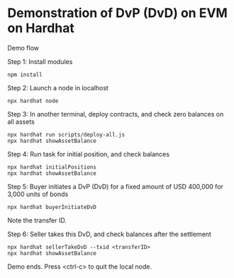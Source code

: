 # Demonstration of DvP (DvD) on EVM on Hardhat

Demo flow

Step 1: Install modules
```
npm install
```

Step 2: Launch a node in localhost
```
npx hardhat node
```

Step 3: In another terminal, deploy contracts, and check zero balances on all assets
```
npx hardhat run scripts/deploy-all.js
npx hardhat showAssetBalance
```

Step 4: Run task for initial position, and check balances
```
npx hardhat initialPositions
npx hardhat showAssetBalance
```

Step 5: Buyer initiates a DvP (DvD) for a fixed amount of USD 400,000 for 3,000 units of bonds
```
npx hardhat buyerInitiateDvD
```

Note the transfer ID.

Step 6: Seller takes this DvD, and check balances after the settlement
```
npx hardhat sellerTakeDvD --txid <transferID>
npx hardhat showAssetBalance
```

Demo ends. Press \<ctrl-c\> to quit the local node.